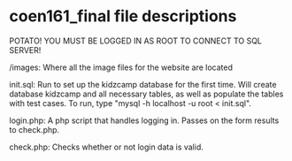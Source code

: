 coen161_final file descriptions
===============================

POTATO!
YOU MUST BE LOGGED IN AS ROOT TO CONNECT TO SQL SERVER!

/images: Where all the image files for the website are located

init.sql: Run to set up the kidzcamp database for the first time. Will create database kidzcamp and all necessary tables, as well as populate the tables with test cases. To run, type "mysql -h localhost -u root < init.sql".

login.php: A php script that handles logging in. Passes on the form results to check.php.

check.php: Checks whether or not login data is valid. 
